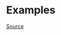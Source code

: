


# Examples


[Source](http://www.rubydoc.info/gems/rubocop/RuboCop/Cop/Style/MultilineTernaryOperator)